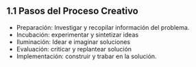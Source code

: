 ## 1.1 Pasos del Proceso Creativo

-   Preparación: Investigar y recopilar información del problema.
-   Incubación: experimentar y sintetizar ideas
-   Iluminación: Idear e imaginar soluciones
-   Evaluación: criticar y replantear solución
-   Implementación: construir y trabar en la solución.

